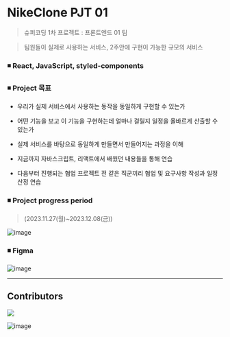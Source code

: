 # NikeClone PJT 01
> 슈퍼코딩 1차 프로젝트 : 프론트엔드 01 팀

> 팀원들이 실제로 사용하는 서비스, 2주안에 구현이 가능한 규모의 서비스 

### ◾ React, JavaScript, styled-components 

### ◾ Project 목표 
* 우리가 실제 서비스에서 사용하는 동작을 동일하게 구현할 수 있는가 
* 어떤 기능을 보고 이 기능을 구현하는데 얼마나 걸릴지 일정을 올바르게 산출할 수 있는가

* 실제 서비스를 바탕으로 동일하게 만들면서 만들어지는 과정을 이해

* 지금까지 자바스크립트, 리액트에서 배웠던 내용들을 통해 연습

* 다음부터 진행되는 협업 프로젝트 전 같은 직군끼리 협업 및 요구사항 작성과 일정 산정 연습 

### ◾ Project progress period
> (2023.11.27(월)~2023.12.08(금))

![image](https://github.com/oiosu/Nike-Clone/assets/99783474/7e6b5f7d-3980-4c6f-a45b-9c4f672e5e0c)


### ◾ Figma

![image](https://github.com/oiosu/Nike-Clone/assets/99783474/49eefdaf-582f-42bb-ab1b-f43d43b89a44)


---

## Contributors
<a href="https://github.com/oiosu/Nike-Clone/graphs/contributors">
  <img src="https://contrib.rocks/image?repo=oiosu/Nike-Clone" />
</a>

![image](https://github.com/oiosu/Nike-Clone/assets/99783474/c3a35798-31e3-4951-a45b-8cdb7cae18c1)

